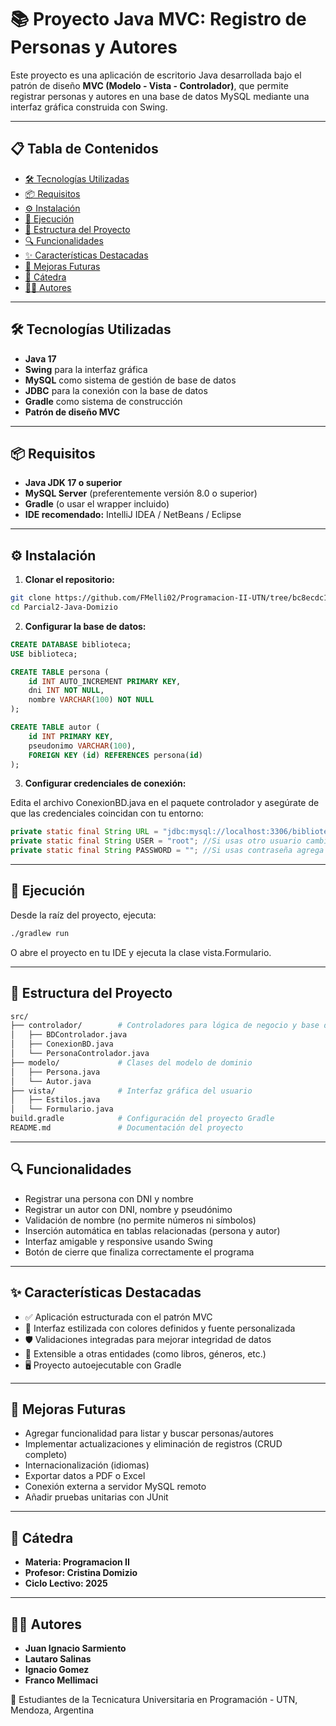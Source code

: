 # 📚 Proyecto Java MVC: Registro de Personas y Autores

Este proyecto es una aplicación de escritorio Java desarrollada bajo el patrón de diseño **MVC (Modelo - Vista - Controlador)**, que permite registrar personas y autores en una base de datos MySQL mediante una interfaz gráfica construida con Swing.

---

## 📋 Tabla de Contenidos

- [🛠 Tecnologías Utilizadas](#-tecnologías-utilizadas)
- [📦 Requisitos](#-requisitos)
- [⚙️ Instalación](#️-instalación)
- [🚀 Ejecución](#-ejecución)
- [📁 Estructura del Proyecto](#-estructura-del-proyecto)
- [🔍 Funcionalidades](#-funcionalidades)
- [✨ Características Destacadas](#-características-destacadas)
- [🔮 Mejoras Futuras](#-mejoras-futuras)
- [🏫 Cátedra](#-cátedra)
- [👨‍💻 Autores](#-autores)

---

## 🛠 Tecnologías Utilizadas

- **Java 17**
- **Swing** para la interfaz gráfica
- **MySQL** como sistema de gestión de base de datos
- **JDBC** para la conexión con la base de datos
- **Gradle** como sistema de construcción
- **Patrón de diseño MVC**

---

## 📦 Requisitos

- **Java JDK 17 o superior**
- **MySQL Server** (preferentemente versión 8.0 o superior)
- **Gradle** (o usar el wrapper incluido)
- **IDE recomendado:** IntelliJ IDEA / NetBeans / Eclipse

---

## ⚙️ Instalación

1. **Clonar el repositorio:**

```bash
git clone https://github.com/FMelli02/Programacion-II-UTN/tree/bc8ecdc15926c0664425e728122ae6fa18914db4/Parcial2-Java-Domizio
cd Parcial2-Java-Domizio
```
2. **Configurar la base de datos:**

```sql
CREATE DATABASE biblioteca;
USE biblioteca;

CREATE TABLE persona (
    id INT AUTO_INCREMENT PRIMARY KEY,
    dni INT NOT NULL,
    nombre VARCHAR(100) NOT NULL
);

CREATE TABLE autor (
    id INT PRIMARY KEY,
    pseudonimo VARCHAR(100),
    FOREIGN KEY (id) REFERENCES persona(id)
);
```
3. **Configurar credenciales de conexión:**

Edita el archivo ConexionBD.java en el paquete controlador y asegúrate de que las credenciales coincidan con tu entorno:

```java
private static final String URL = "jdbc:mysql://localhost:3306/biblioteca"; //Corrobora que el nombre en la BD coincide con la ingresada
private static final String USER = "root"; //Si usas otro usuario cambia "root" por tu usuario
private static final String PASSWORD = ""; //Si usas contraseña agrega la contraseña que utilizas
```

---

## 🚀 Ejecución
Desde la raíz del proyecto, ejecuta:

```bash
./gradlew run
```
O abre el proyecto en tu IDE y ejecuta la clase vista.Formulario.

---

## 📁 Estructura del Proyecto
```bash
src/
├── controlador/        # Controladores para lógica de negocio y base de datos
│   ├── BDControlador.java
│   ├── ConexionBD.java
│   └── PersonaControlador.java
├── modelo/             # Clases del modelo de dominio
│   ├── Persona.java
│   └── Autor.java
├── vista/              # Interfaz gráfica del usuario
│   ├── Estilos.java
│   └── Formulario.java
build.gradle            # Configuración del proyecto Gradle
README.md               # Documentación del proyecto
```

---

## 🔍 Funcionalidades
- Registrar una persona con DNI y nombre
- Registrar un autor con DNI, nombre y pseudónimo
- Validación de nombre (no permite números ni símbolos)
- Inserción automática en tablas relacionadas (persona y autor)
- Interfaz amigable y responsive usando Swing
- Botón de cierre que finaliza correctamente el programa

---

## ✨ Características Destacadas
- ✅ Aplicación estructurada con el patrón MVC
- 🎨 Interfaz estilizada con colores definidos y fuente personalizada
- 🛡 Validaciones integradas para mejorar integridad de datos
- 🧩 Extensible a otras entidades (como libros, géneros, etc.)
- 🖥 Proyecto autoejecutable con Gradle

---

## 🔮 Mejoras Futuras
- Agregar funcionalidad para listar y buscar personas/autores
- Implementar actualizaciones y eliminación de registros (CRUD completo)
- Internacionalización (idiomas)
- Exportar datos a PDF o Excel
- Conexión externa a servidor MySQL remoto
- Añadir pruebas unitarias con JUnit

---

## 🏫 Cátedra

- **Materia: Programacion II**
- **Profesor: Cristina Domizio**
- **Ciclo Lectivo: 2025**

---

## 👨‍💻 Autores

- **Juan Ignacio Sarmiento**
- **Lautaro Salinas**
- **Ignacio Gomez**
- **Franco Mellimaci**

📍 Estudiantes de la Tecnicatura Universitaria en Programación - UTN, Mendoza, Argentina